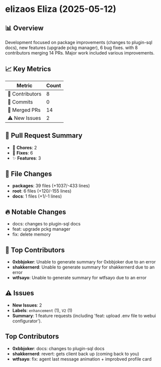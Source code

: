 # elizaos Eliza (2025-05-12)
    
## 📊 Overview
Development focused on package improvements (changes to plugin-sql docs), new features (upgrade pckg manager), 6 bug fixes. with 8 contributors merging 14 PRs. Major work included various improvements.

## 📈 Key Metrics
| Metric | Count |
|---------|--------|
| 👥 Contributors | 8 |
| 📝 Commits | 0 |
| 🔄 Merged PRs | 14 |
| ⚠️ New Issues | 2 |

## 🔄 Pull Request Summary
- 🧹 **Chores**: 2
- 🐛 **Fixes**: 6
- ✨ **Features**: 3

## 📁 File Changes
- **packages**: 39 files (+1037/-433 lines)
- **root**: 6 files (+120/-155 lines)
- **docs**: 1 files (+1/-1 lines)

## 🔥 Notable Changes
- docs: changes to plugin-sql docs
- feat: upgrade pckg manager
- fix: delete memory

## 👥 Top Contributors
- **0xbbjoker**: Unable to generate summary for 0xbbjoker due to an error
- **shakkernerd**: Unable to generate summary for shakkernerd due to an error
- **wtfsayo**: Unable to generate summary for wtfsayo due to an error

## ⚠️ Issues
- **New Issues**: 2
- **Labels**: `enhancement` (1), `V2` (1)
- **Summary**: 1 feature requests (including 'feat: upload .env file to webui configurator').

## Top Contributors
- **0xbbjoker**: docs: changes to plugin-sql docs
- **shakkernerd**: revert: gets client back up (coming back to you)
- **wtfsayo**: fix: agent last message animation + improbved profile card